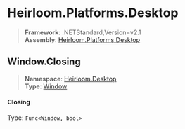 # Heirloom.Platforms.Desktop

> **Framework**: .NETStandard,Version=v2.1  
> **Assembly**: [Heirloom.Platforms.Desktop][0]  

## Window.Closing

> **Namespace**: [Heirloom.Desktop][0]  
> **Type**: [Window][1]  

#### Closing

Type: `Func<Window, bool>`

[0]: ../Heirloom.Platforms.Desktop.md
[1]: Heirloom.Desktop.Window.md
